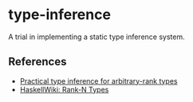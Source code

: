 # type-inference
A trial in implementing a static type inference system.


## References
* [Practical type inference for arbitrary-rank types](https://research.microsoft.com/en-us/um/people/simonpj/papers/higher-rank/)
* [HaskellWiki: Rank-N Types](http://www.haskell.org/haskellwiki/Rank-N_types)

